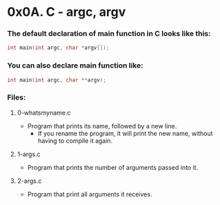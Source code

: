 # 0x0A. C - argc, argv

### The default declaration of main function in C looks like this:
```c
int main(int argc, char *argv[]);
```
### You can also declare main function like:
```c
int main(int argc, char **argv);
```

### Files:

1. 0-whatsmyname.c
   - Program that prints its name, followed by a new line.
     - If you rename the program, it will print the new name, without having to compile it again.

2. 1-args.c
   - Program that prints the number of arguments passed into it.

3. 2-args.c
   - Program that print all arguments it receives.

